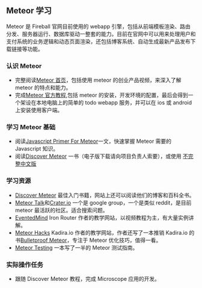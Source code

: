 ## Meteor 学习

Meteor 是 Fireball 官网目前使用的 webapp 引擎，包括从前端模板渲染、路由分发、服务器运行、数据库驱动一整套的能力。目前在官网中可以用来处理用户和支付系统的业务逻辑和动态页面渲染，还包括博客系统、自动生成最新产品发布下载链接等功能。

### 认识 Meteor

- 完整阅读[Meteor 首页](https://www.meteor.com/)，包括使用 meteor 的创业产品视频，来深入了解 meteor 的特点和能力。
- 完成[Meteor 官方教程](https://www.meteor.com/install),包括 meteor 的安装，开发环境的配置，最后会得到一个架设在本地电脑上的简单的 todo webapp 服务，并可以在 ios 或 android 上安装使用客户端。

### 学习 Meteor 基础

- 阅读[Javascript Primer For Meteor](https://www.discovermeteor.com/blog/javascript-for-meteor/)一文，快速掌握 Meteor 需要的 Javascript 知识。
- 阅读[Discover Meteor](https://www.discovermeteor.com/) 一书（电子版下载请向项目负责人索要），或使用 [不完整中文版](http://zh.discovermeteor.com/)

### 学习资源

- [Discover Meteor](https://www.discovermeteor.com/) 最佳入门书籍，网站上还可以阅读他们的博客和百科全书。
- [Meteor Talk](https://groups.google.com/forum/#!forum/meteor-talk)和[Crater.io](http://crater.io/) 一个是 google group，一个是类似 reddit，是目前 meteor 最活跃的社区。适合搜索问题。
- [EventedMind](https://www.eventedmind.com/) Iron Router 作者的教学网站，以视频教程为主，有大量实例讲解。
- [Meteor Hacks](https://meteorhacks.com/) Kadira.io 作者的教学网站，作者还写了一本推销 Kadira.io 的书[Bulletproof Meteor](https://bulletproofmeteor.com)，专注于 Meteor 优化技巧，值得一看。
- [Meteor Testing](http://www.meteortesting.com/) 一本写了一半的 Meteor 测试指南。

### 实际操作任务

- 跟随 Discover Meteor 教程，完成 Microscope 应用的开发。
